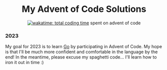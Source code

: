 <div align="center">

# My Advent of Code Solutions

[![wakatime: total coding time](https://wakatime.com/badge/user/018c1e94-8745-411f-aea1-f33be044d952/project/018c277a-e8b9-4ee1-a4e8-e77d544e71e0.svg?style=for-the-badge)](https://wakatime.com/badge/user/018c1e94-8745-411f-aea1-f33be044d952/project/018c277a-e8b9-4ee1-a4e8-e77d544e71e0)
spent on advent of code

</div>

### 2023

My goal for 2023 is to learn [Go](https://go.dev/) by participating in Advent of Code. My hope is that I'll be much more confident and comfortable in the language by the end! In the meantime, please excuse my spaghetti code... I'll learn how to iron it out in time :)
